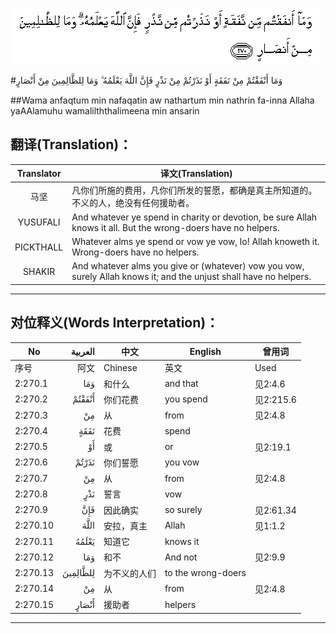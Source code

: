 ![002:270](images/002_270.gif)

#وَمَا أَنْفَقْتُمْ مِنْ نَفَقَةٍ أَوْ نَذَرْتُمْ مِنْ نَذْرٍ فَإِنَّ اللَّهَ يَعْلَمُهُ ۗ وَمَا لِلظَّالِمِينَ مِنْ أَنْصَارٍ 

##Wama anfaqtum min nafaqatin aw nathartum min nathrin fa-inna Allaha yaAAlamuhu wamalilththalimeena min ansarin 

## 翻译(Translation)：

| Translator | 译文(Translation)                                            |
| :--------: | ------------------------------------------------------------ |
|    马坚    | 凡你们所施的费用，凡你们所发的誓愿，都确是真主所知道的。不义的人，绝没有任何援助者。 |
|  YUSUFALI  | And whatever ye spend in charity or devotion, be sure Allah knows it all. But the wrong-doers have no helpers. |
| PICKTHALL  | Whatever alms ye spend or vow ye vow, lo! Allah knoweth it. Wrong-doers have no helpers. |
|   SHAKIR   | And whatever alms you give or (whatever) vow you vow, surely Allah knows it; and the unjust shall have no helpers. |

---

## 对位释义(Words Interpretation)：

| No   | العربية | 中文    | English | 曾用词 |
| ---- | ------: | ------- | ------- | ------ |
| 序号 |    阿文 | Chinese | 英文    | Used   |
| 2:270.1  | وَمَا      | 和什么       | and that           | 见2:4.6   |
| 2:270.2  | أَنْفَقْتُمْ   | 你们花费     | you spend          | 见2:215.6 |
| 2:270.3  | مِنْ       | 从           | from               | 见2:4.8   |
| 2:270.4  | نَفَقَةٍ     | 花费         | spend              |           |
| 2:270.5  | أَوْ       | 或           | or                 | 见2:19.1  |
| 2:270.6  | نَذَرْتُمْ    | 你们誓愿     | you vow            |           |
| 2:270.7  | مِنْ       | 从           | from               | 见2:4.8   |
| 2:270.8  | نَذْرٍ      | 誓言         | vow                |           |
| 2:270.9  | فَإِنَّ      | 因此确实     | so surely          | 见2:61.34 |
| 2:270.10 | اللَّهَ     | 安拉，真主   | Allah              | 见1:1.2   |
| 2:270.11 | يَعْلَمُهُ    | 知道它       | knows it           |           |
| 2:270.12 | وَمَا      | 和不         | And not            | 见2:9.9   |
| 2:270.13 | لِلظَّالِمِينَ | 为不义的人们 | to the wrong-doers |           |
| 2:270.14 | مِنْ       | 从           | from               | 见2:4.8   |
| 2:270.15 | أَنْصَارٍ    | 援助者       | helpers            |           |

---
